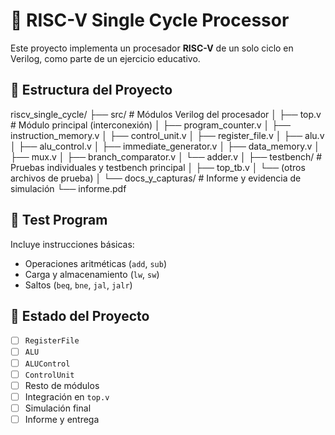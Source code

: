 # 🔧 RISC-V Single Cycle Processor

Este proyecto implementa un procesador **RISC-V** de un solo ciclo en Verilog, como parte de un ejercicio educativo.

## 📁 Estructura del Proyecto

riscv_single_cycle/
├── src/                  # Módulos Verilog del procesador
│   ├── top.v             # Módulo principal (interconexión)
│   ├── program_counter.v
│   ├── instruction_memory.v
│   ├── control_unit.v
│   ├── register_file.v
│   ├── alu.v
│   ├── alu_control.v
│   ├── immediate_generator.v
│   ├── data_memory.v
│   ├── mux.v
│   ├── branch_comparator.v
│   └── adder.v
│
├── testbench/            # Pruebas individuales y testbench principal
│   ├── top_tb.v
│   └── (otros archivos de prueba)
│
└── docs_y_capturas/      # Informe y evidencia de simulación
    └── informe.pdf


## 🧪 Test Program

Incluye instrucciones básicas:
- Operaciones aritméticas (`add`, `sub`)
- Carga y almacenamiento (`lw`, `sw`)
- Saltos (`beq`, `bne`, `jal`, `jalr`)


## 🚀 Estado del Proyecto

- [ ] `RegisterFile`
- [ ] `ALU`
- [ ] `ALUControl`
- [ ] `ControlUnit`
- [ ] Resto de módulos
- [ ] Integración en `top.v`
- [ ] Simulación final
- [ ] Informe y entrega